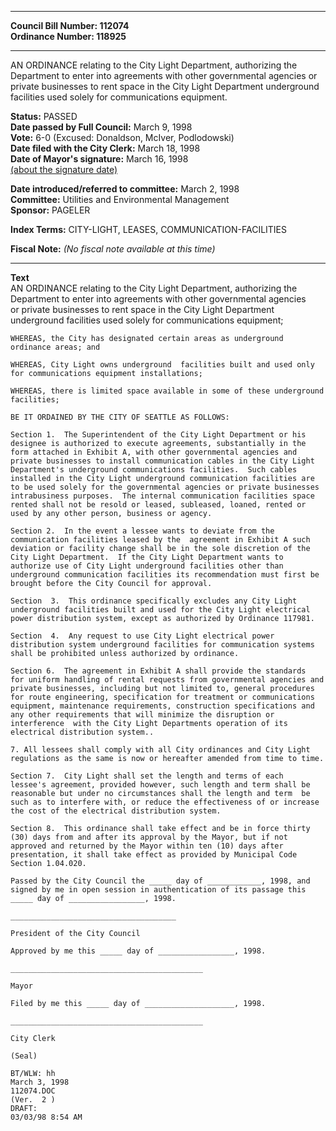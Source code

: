 * * * * *  
  
**Council Bill Number: [](#h0)[](#h2)112074**   
**Ordinance Number: 118925**  
  
* * * * *  
  
AN ORDINANCE relating to the City Light Department, authorizing the Department to enter into agreements with other governmental agencies or private businesses to rent space in the City Light Department underground facilities used solely for communications equipment.  
  
**Status:** PASSED   
**Date passed by Full Council:** March 9, 1998   
**Vote:** 6-0 (Excused: Donaldson, McIver, Podlodowski)   
**Date filed with the City Clerk:** March 18, 1998   
**Date of Mayor's signature:** March 16, 1998   
[(about the signature date)](/~public/approvaldate.htm)   
  
  
**Date introduced/referred to committee:** March 2, 1998   
**Committee:** Utilities and Environmental Management   
**Sponsor:** PAGELER   
  
**Index Terms:** CITY-LIGHT, LEASES, COMMUNICATION-FACILITIES  
  
**Fiscal Note:** *(No fiscal note available at this time)*  
  
* * * * *  
  
**Text**  
    AN ORDINANCE relating to the City Light Department, authorizing the  
    Department to enter into  agreements with other governmental agencies  
    or private businesses to rent space in the City Light Department  
    underground facilities used solely for communications equipment;  
  
    WHEREAS, the City has designated certain areas as underground  
    ordinance areas; and  
  
    WHEREAS, City Light owns underground  facilities built and used only  
    for communications equipment installations;  
  
    WHEREAS, there is limited space available in some of these underground  
    facilities;  
  
    BE IT ORDAINED BY THE CITY OF SEATTLE AS FOLLOWS:  
  
    Section 1.  The Superintendent of the City Light Department or his  
    designee is authorized to execute agreements, substantially in the  
    form attached in Exhibit A, with other governmental agencies and  
    private businesses to install communication cables in the City Light  
    Department's underground communications facilities.  Such cables  
    installed in the City Light underground communication facilities are  
    to be used solely for the governmental agencies or private businesses  
    intrabusiness purposes.  The internal communication facilities space  
    rented shall not be resold or leased, subleased, loaned, rented or  
    used by any other person, business or agency.  
  
    Section 2.  In the event a lessee wants to deviate from the  
    communication facilities leased by the  agreement in Exhibit A such  
    deviation or facility change shall be in the sole discretion of the  
    City Light Department.  If the City Light Department wants to  
    authorize use of City Light underground facilities other than  
    underground communication facilities its recommendation must first be  
    brought before the City Council for approval.  
  
    Section  3.  This ordinance specifically excludes any City Light  
    underground facilities built and used for the City Light electrical  
    power distribution system, except as authorized by Ordinance 117981.  
  
    Section  4.  Any request to use City Light electrical power  
    distribution system underground facilities for communication systems  
    shall be prohibited unless authorized by ordinance.  
  
    Section 6.  The agreement in Exhibit A shall provide the standards  
    for uniform handling of rental requests from governmental agencies and  
    private businesses, including but not limited to, general procedures  
    for route engineering, specification for treatment or communications  
    equipment, maintenance requirements, construction specifications and  
    any other requirements that will minimize the disruption or  
    interference  with the City Light Departments operation of its  
    electrical distribution system..  
  
    7. All lessees shall comply with all City ordinances and City Light  
    regulations as the same is now or hereafter amended from time to time.  
  
    Section 7.  City Light shall set the length and terms of each  
    lessee's agreement, provided however, such length and term shall be  
    reasonable but under no circumstances shall the length and term  be  
    such as to interfere with, or reduce the effectiveness of or increase  
    the cost of the electrical distribution system.  
  
    Section 8.  This ordinance shall take effect and be in force thirty  
    (30) days from and after its approval by the Mayor, but if not  
    approved and returned by the Mayor within ten (10) days after  
    presentation, it shall take effect as provided by Municipal Code  
    Section 1.04.020.  
  
    Passed by the City Council the _____ day of ____________, 1998, and  
    signed by me in open session in authentication of its passage this  
    _____ day of _________________, 1998.  
  
    _____________________________________  
  
    President of the City Council  
  
    Approved by me this _____ day of _________________, 1998.  
  
    ___________________________________________  
  
    Mayor  
  
    Filed by me this _____ day of ____________________, 1998.  
  
    ___________________________________________  
  
    City Clerk  
  
    (Seal)  
  
    BT/WLW: hh  
    March 3, 1998  
    112074.DOC  
    (Ver.  2 )  
    DRAFT:  
    03/03/98 8:54 AM  
